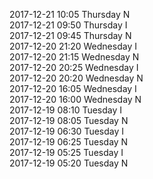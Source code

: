 2017-12-21 10:05 Thursday  N  
2017-12-21 09:50 Thursday  I  
2017-12-21 09:45 Thursday  N  
2017-12-20 21:20 Wednesday  I  
2017-12-20 21:15 Wednesday  N  
2017-12-20 20:25 Wednesday  I  
2017-12-20 20:20 Wednesday  N  
2017-12-20 16:05 Wednesday  I  
2017-12-20 16:00 Wednesday  N  
2017-12-19 08:10 Tuesday  I  
2017-12-19 08:05 Tuesday  N  
2017-12-19 06:30 Tuesday  I  
2017-12-19 06:25 Tuesday  N  
2017-12-19 05:25 Tuesday  I  
2017-12-19 05:20 Tuesday  N  
